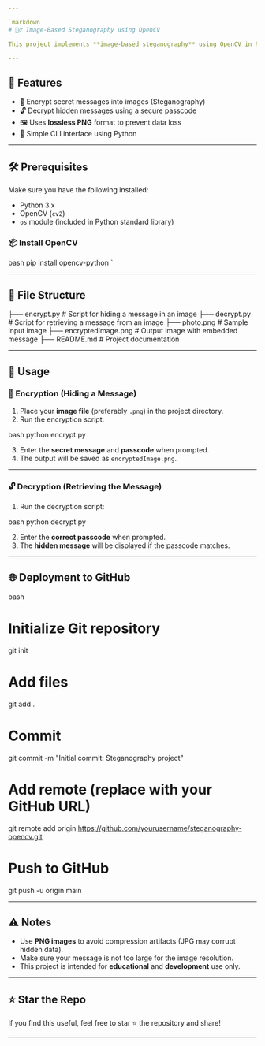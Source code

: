 ```yaml
---

`markdown
# 🕵‍♂ Image-Based Steganography using OpenCV

This project implements **image-based steganography** using OpenCV in Python. It allows users to **hide secret messages inside an image** and later **retrieve them with a passcode**.

---
```


## 🔐 Features

- 🔏 Encrypt secret messages into images (Steganography)
- 🔓 Decrypt hidden messages using a secure passcode
- 🖼 Uses **lossless PNG** format to prevent data loss
- 🧩 Simple CLI interface using Python

---

## 🛠 Prerequisites

Make sure you have the following installed:

- Python 3.x
- OpenCV (`cv2`)
- `os` module (included in Python standard library)

### 📦 Install OpenCV

bash
pip install opencv-python
`

---

## 📁 File Structure


├── encrypt.py              # Script for hiding a message in an image
├── decrypt.py              # Script for retrieving a message from an image
├── photo.png               # Sample input image
├── encryptedImage.png      # Output image with embedded message
├── README.md               # Project documentation


---

## 🚀 Usage

### 🔐 Encryption (Hiding a Message)

1. Place your **image file** (preferably `.png`) in the project directory.
2. Run the encryption script:

bash
python encrypt.py


3. Enter the **secret message** and **passcode** when prompted.
4. The output will be saved as `encryptedImage.png`.

---

### 🔓 Decryption (Retrieving the Message)

1. Run the decryption script:

bash
python decrypt.py


2. Enter the **correct passcode** when prompted.
3. The **hidden message** will be displayed if the passcode matches.

---

## 🌐 Deployment to GitHub

bash
# Initialize Git repository
git init

# Add files
git add .

# Commit
git commit -m "Initial commit: Steganography project"

# Add remote (replace with your GitHub URL)
git remote add origin https://github.com/yourusername/steganography-opencv.git

# Push to GitHub
git push -u origin main


---

## ⚠ Notes

* Use **PNG images** to avoid compression artifacts (JPG may corrupt hidden data).
* Make sure your message is not too large for the image resolution.
* This project is intended for **educational** and **development** use only.


---

## ⭐ Star the Repo

If you find this useful, feel free to star ⭐ the repository and share!



---
